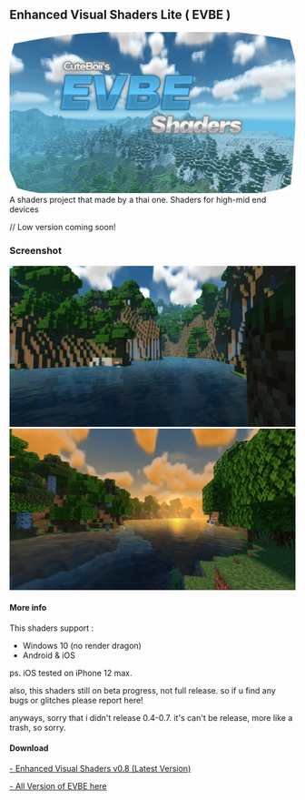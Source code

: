 ## Enhanced Visual Shaders Lite ( EVBE )
![](evbe_thumbnail.png)
A shaders project that made by a thai one.
Shaders for high-mid end devices

// Low version coming soon!

### Screenshot
![](sc_1.png)
![](sc_2.png)

#### More info

This shaders support :
- Windows 10 (no render dragon)
- Android & iOS

ps. iOS tested on iPhone 12 max.

also, this shaders still on beta progress, not full release.
so if u find any bugs or glitches please report here!

anyways, sorry that i didn't release 0.4-0.7.
it's can't be release, more like a trash, so sorry.

#### Download
[ - Enhanced Visual Shaders v0.8 (Latest Version)](https://github.com/ShieruG/Enhanced-Visual-Shaders/releases/download/0.8b/evpe_0.8.0.mcpack)

[ - All Version of EVBE here](https://github.com/ShieruG/Enhanced-Visual-Shaders/releases)
